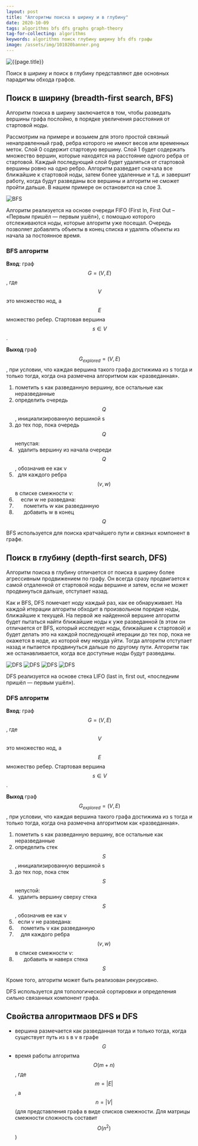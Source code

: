 ```yaml
---
layout: post
title: "Алгоритмы поиска в ширину и в глубину"
date: 2020-10-09
tags: algorithms bfs dfs graphs graph-theory
tag-for-collecting: algorithms
keywords: algorithms поиск глубину ширину bfs dfs графы
image: /assets/img/101020banner.png
---
```


![{{page.title}}](../../..{{page.image}})

Поиск в ширину и поиск в глубину представляют две основных парадигмы обхода графов.

## Поиск в ширину (breadth-first search, BFS)

Алгоритм поиска в ширину заключается в том, чтобы разведать вершины графа послойно, в порядке увеличения расстояния от стартовой ноды.

Рассмотрим на примере и возьмем для этого простой связный ненаправленный граф, ребра которого не имеют весов или временных меток. Слой 0 содержит стартовую вершину. Слой 1 будет содержать множество вершин, которые находятся на расстояние одного ребра от стартовой. Каждый последующий слой будет удаляться от стартовой вершины ровно на одно ребро. Алгоритм разведает сначала все ближайшие к стартовой ноды, затем более удаленные и т.д. и завершит работу, когда будут разведаны все вершины и алгоритм не сможет пройти дальше. В нашем примере он остановится на слое 3.

![BFS](../../../assets/img/101020-01.png)

Алгоритм реализуется на основе очереди FIFO (First In, First Out – «Первым пришёл — первым ушёл»), с помощью которого отслеживаются ноды, которые алгоритм уже посещал. Очередь позволяет добавлять объекты в конец списка и удалять объекты из начала за постоянное время.

### BFS алгоритм

**Вход**: граф $$G = (V, E)$$, где $$V$$ это множество нод, а $$E$$ множество ребер. Стартовая вершина $$s \in V$$.

**Выход** граф $$G_{explored} = (V, E)$$, при условии, что каждая вершина такого графа достижима из s тогда и только тогда, когда она размечена алгоритмом как «разведанная».

1. пометить s как разведанную вершину, все остальные как неразведанные
2. определить очередь $$Q$$, инициализированную вершиной s
3. до тех пор, пока очередь $$Q$$ непустая:
4. &nbsp;&nbsp;удалить вершину из начала очереди $$Q$$, обозначив ее как v
5. &nbsp;&nbsp;для каждого ребра $$(v, w)$$ в списке смежности v:
6. &nbsp;&nbsp;&nbsp;&nbsp;если w не разведана:
7. &nbsp;&nbsp;&nbsp;&nbsp;&nbsp;&nbsp;пометить w как разведанную
8. &nbsp;&nbsp;&nbsp;&nbsp;&nbsp;&nbsp;добавить w в конец $$Q$$

BFS используется для поиска кратчайшего пути и связных компонент в графе.

## Поиск в глубину (depth-first search, DFS)

Алгоритм поиска в глубину отличается от поиска в ширину более агрессивным продвижением по графу. Он всегда сразу продвигается к самой отдаленной от стартовой ноды вершине и затем, если не может продвинуться дальше, отступает назад.

Как и BFS, DFS помечает ноду каждый раз, как ее обнаруживает. На каждой итерации алгоритм обходит в произвольном порядке ноды, ближайшие к текущей. На первой же найденной вершине алгоритм будет пытаться найти ближайшие ноды к уже разведанной (в этом он отличается от BFS, который исследует ноды, ближайшие к стартовой) и будет делать это на каждой последующей итерации до тех пор, пока не окажется в ноде, из которой ему некуда уйти. Тогда алгоритм отступает назад и пытается продвинуться дальше по другому пути. Алгоритм так же останавливается, когда все доступные ноды будут разведаны.

![DFS](../../../assets/img/101020-02.png)
![DFS](../../../assets/img/101020-03.png)
![DFS](../../../assets/img/101020-04.png)
![DFS](../../../assets/img/101020-05.png)

DFS реализуется на основе стека LIFO (last in, first out, «последним пришёл — первым ушёл»).

### DFS алгоритм

**Вход**: граф $$G = (V, E)$$, где $$V$$ это множество нод, а $$E$$ множество ребер. Стартовая вершина $$s \in V$$.

**Выход** граф $$G_{explored} = (V, E)$$, при условии, что каждая вершина такого графа достижима из s тогда и только тогда, когда она размечена алгоритмом как «разведанная».

1. пометить s как разведанную вершину, все остальные как неразведанные
2. определить стек $$S$$, инициализированную вершиной s
3. до тех пор, пока стек $$S$$ непустой:
4. &nbsp;&nbsp;удалить вершину сверху стека $$S$$, обозначив ее как v
5. &nbsp;&nbsp;если v не разведана:
6. &nbsp;&nbsp;&nbsp;&nbsp;пометить v как разведанную
7. &nbsp;&nbsp;&nbsp;&nbsp;для каждого ребра $$(v, w)$$ в списке смежности v:
8. &nbsp;&nbsp;&nbsp;&nbsp;&nbsp;&nbsp;добавить w наверх стека $$S$$

Кроме того, алгоритм может быть реализован рекурсивно.

DFS используется для топологической сортировки и определения сильно связанных компонент графа.

## Свойства алгоритмаов DFS и DFS

- вершина размечается как разведанная тогда и только тогда, когда существует путь из s в v в графе $$G$$
- время работы алгоритма $$O(m + n)$$, где $$m = \vert E \vert$$, а $$n = \vert V \vert$$ (для представления графа в виде списков смежности. Для матрицы смежности сложность составит $$O(n^2)$$)
